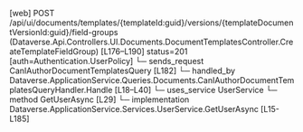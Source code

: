 [web] POST /api/ui/documents/templates/{templateId:guid}/versions/{templateDocumentVersionId:guid}/field-groups  (Dataverse.Api.Controllers.UI.Documents.DocumentTemplatesController.CreateTemplateFieldGroup)  [L176–L190] status=201 [auth=Authentication.UserPolicy]
  └─ sends_request CanIAuthorDocumentTemplatesQuery [L182]
    └─ handled_by Dataverse.ApplicationService.Queries.Documents.CanIAuthorDocumentTemplatesQueryHandler.Handle [L18–L40]
      └─ uses_service UserService
        └─ method GetUserAsync [L29]
          └─ implementation Dataverse.ApplicationService.Services.UserService.GetUserAsync [L15-L185]

